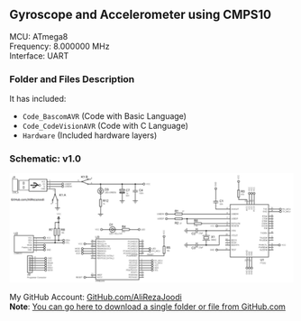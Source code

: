 ## Gyroscope and Accelerometer using CMPS10

MCU:        ATmega8   
Frequency:  8.000000 MHz  
Interface:  UART   

### Folder and Files Description
It has included:
- `Code_BascomAVR` (Code with Basic Language)
- `Code_CodeVisionAVR` (Code with C Language)
- `Hardware` (Included hardware layers)

### Schematic: v1.0
![](Hardware/v1.0.png)

My GitHub Account: [GitHub.com/AliRezaJoodi](https://github.com/AliRezaJoodi)  
**Note**: [You can go here to download a single folder or file from GitHub.com](https://minhaskamal.github.io/DownGit/#/home)
